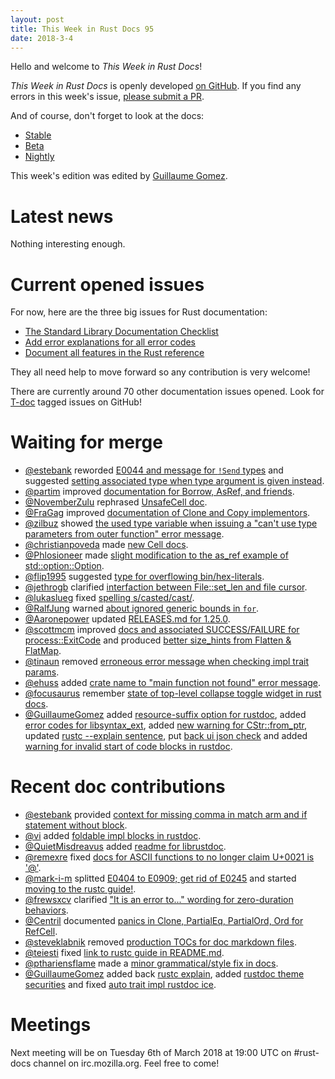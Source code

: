 ```yaml
---
layout: post
title: This Week in Rust Docs 95
date: 2018-3-4
---
```


Hello and welcome to *This Week in Rust Docs*!

*This Week in Rust Docs* is openly developed [on GitHub](https://github.com/GuillaumeGomez/this-week-in-rust-docs).
If you find any errors in this week's issue, [please submit a PR](https://github.com/GuillaumeGomez/this-week-in-rust-docs/pulls).

And of course, don't forget to look at the docs:

* [Stable](https://doc.rust-lang.org/)
* [Beta](https://doc.rust-lang.org/beta/)
* [Nightly](https://doc.rust-lang.org/nightly/)

This week's edition was edited by [Guillaume Gomez](https://github.com/GuillaumeGomez).

# Latest news

Nothing interesting enough.

# Current opened issues

For now, here are the three big issues for Rust documentation:

* [The Standard Library Documentation Checklist](https://github.com/rust-lang/rust/issues/29329)
* [Add error explanations for all error codes](https://github.com/rust-lang/rust/issues/32777)
* [Document all features in the Rust reference](https://github.com/rust-lang-nursery/reference/issues/9)

They all need help to move forward so any contribution is very welcome!

There are currently around 70 other documentation issues opened. Look for [T-doc](https://github.com/rust-lang/rust/labels/T-doc) tagged issues on GitHub!

# Waiting for merge

* [@estebank](https://github.com/estebank) reworded [E0044 and message for `!Send` types](https://github.com/rust-lang/rust/pull/48138) and suggested [setting associated type when type argument is given instead](https://github.com/rust-lang/rust/pull/48288).
* [@partim](https://github.com/partim) improved [documentation for Borrow, AsRef, and friends](https://github.com/rust-lang/rust/pull/46518).
* [@NovemberZulu](https://github.com/NovemberZulu) rephrased [UnsafeCell doc](https://github.com/rust-lang/rust/pull/48201).
* [@FraGag](https://github.com/FraGag) improved [documentation of Clone and Copy implementors](https://github.com/rust-lang/rust/pull/48171).
* [@zilbuz](https://github.com/zilbuz) showed [the used type variable when issuing a "can't use type parameters from outer function" error message](https://github.com/rust-lang/rust/pull/47574).
* [@christianpoveda](https://github.com/christianpoveda) made [new Cell docs](https://github.com/rust-lang/rust/pull/48474).
* [@Phlosioneer](https://github.com/Phlosioneer) made [slight modification to the as_ref example of std::option::Option](https://github.com/rust-lang/rust/pull/48509).
* [@flip1995](https://github.com/flip1995) suggested [type for overflowing bin/hex-literals](https://github.com/rust-lang/rust/pull/48432).
* [@jethrogb](https://github.com/jethrogb) clarified [interfaction between File::set_len and file cursor](https://github.com/rust-lang/rust/pull/48480).
* [@lukaslueg](https://github.com/lukaslueg) fixed [spelling s/casted/cast/](https://github.com/rust-lang/rust/pull/48403).
* [@RalfJung](https://github.com/RalfJung) warned [about ignored generic bounds in `for`](https://github.com/rust-lang/rust/pull/48326).
* [@Aaronepower](https://github.com/Aaronepower) updated [RELEASES.md for 1.25.0](https://github.com/rust-lang/rust/pull/48374).
* [@scottmcm](https://github.com/scottmcm) improved [docs and associated SUCCESS/FAILURE for process::ExitCode](https://github.com/rust-lang/rust/pull/48618) and produced [better size_hints from Flatten & FlatMap](https://github.com/rust-lang/rust/pull/48544).
* [@tinaun](https://github.com/tinaun) removed [erroneous error message when checking impl trait params](https://github.com/rust-lang/rust/pull/48709).
* [@ehuss](https://github.com/ehuss) added [crate name to "main function not found" error message](https://github.com/rust-lang/rust/pull/48706).
* [@focusaurus](https://github.com/focusaurus) remember [state of top-level collapse toggle widget in rust docs](https://github.com/rust-lang/rust/pull/48631).
* [@GuillaumeGomez](https://github.com/GuillaumeGomez) added [resource-suffix option for rustdoc](https://github.com/rust-lang/rust/pull/48511), added [error codes for libsyntax_ext](https://github.com/rust-lang/rust/pull/48173), added [new warning for CStr::from_ptr](https://github.com/rust-lang/rust/pull/48507), updated [rustc --explain sentence](https://github.com/rust-lang/rust/pull/48559), put [back ui json check](https://github.com/rust-lang/rust/pull/48684) and added [warning for invalid start of code blocks in rustdoc](https://github.com/rust-lang/rust/pull/48596).

# Recent doc contributions

* [@estebank](https://github.com/estebank) provided [context for missing comma in match arm and if statement without block](https://github.com/rust-lang/rust/pull/48338).
* [@vi](https://github.com/vi) added [foldable impl blocks in rustdoc](https://github.com/rust-lang/rust/pull/47894).
* [@QuietMisdreavus](https://github.com/QuietMisdreavus) added [readme for librustdoc](https://github.com/rust-lang/rust/pull/48283).
* [@remexre](https://github.com/remexre) fixed [docs for ASCII functions to no longer claim U+0021 is '@'](https://github.com/rust-lang/rust/pull/48529).
* [@mark-i-m](https://github.com/mark-i-m) splitted [E0404 to E0909; get rid of E0245](https://github.com/rust-lang/rust/pull/48446) and started [moving to the rustc guide!](https://github.com/rust-lang/rust/pull/48479).
* [@frewsxcv](https://github.com/frewsxcv) clarified ["It is an error to..." wording for zero-duration behaviors](https://github.com/rust-lang/rust/pull/48328).
* [@Centril](https://github.com/Centril) documented [panics in Clone, PartialEq, PartialOrd, Ord for RefCell](https://github.com/rust-lang/rust/pull/48365).
* [@steveklabnik](https://github.com/steveklabnik) removed [production TOCs for doc markdown files](https://github.com/rust-lang/rust/pull/48680).
* [@teiesti](https://github.com/teiesti) fixed [link to rustc guide in README.md](https://github.com/rust-lang/rust/pull/48626).
* [@pthariensflame](https://github.com/pthariensflame) made a [minor grammatical/style fix in docs](https://github.com/rust-lang/rust/pull/48603).
* [@GuillaumeGomez](https://github.com/GuillaumeGomez) added back [rustc explain](https://github.com/rust-lang/rust/pull/48337), added [rustdoc theme securities](https://github.com/rust-lang/rust/pull/48381) and fixed [auto trait impl rustdoc ice](https://github.com/rust-lang/rust/pull/48473).

# Meetings

Next meeting will be on Tuesday 6th of March 2018 at 19:00 UTC on #rust-docs channel on irc.mozilla.org. Feel free to come!

